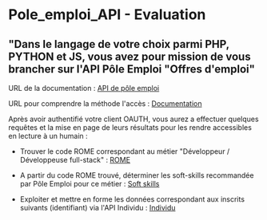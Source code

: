 # Pole_emploi_API - Evaluation

## "Dans le langage de votre choix parmi PHP, PYTHON et JS, vous avez pour mission de vous brancher sur l'API Pôle Emploi "Offres d'emploi"

URL de la documentation : [API de pôle emploi](https://pole-emploi.io/data/api/offres-emploi?tabgroup-api=documentation&doc-section=api-doc-section-rechercher-par-crit%C3%A8res)

URL pour comprendre la méthode l'accès : [Documentation](https://pole-emploi.io/data/documentation/utilisation-api-pole-emploi)

Après avoir authentifié votre client OAUTH, vous aurez a effectuer quelques requêtes et la mise en page de leurs résultats pour les rendre accessibles en lecture à un humain : 

- Trouver le code ROME correspondant au métier "Développeur / Développeuse full-stack" : [ROME](https://pole-emploi.io/data/api/rome?tabgroup-api=documentation&doc-section=api-doc-section-caracteristiques)

- A partir du code ROME trouvé, déterminer les soft-skills recommandée par Pôle Emploi pour ce métier : [Soft skills](https://pole-emploi.io/data/api/match-soft-skills?tabgroup-api=documentation&doc-section=api-doc-section-lister-des-comp%C3%A9tences-pour-un-m%C3%A9tier-donn%C3%A9)

- Exploiter et mettre en forme les données correspondant aux inscrits suivants (identifiant) via l'API Individu : [Individu](https://pole-emploi.io/data/api/individu-test?tabgroup-api=documentation&doc-section=api-doc-section-caracteristiques)